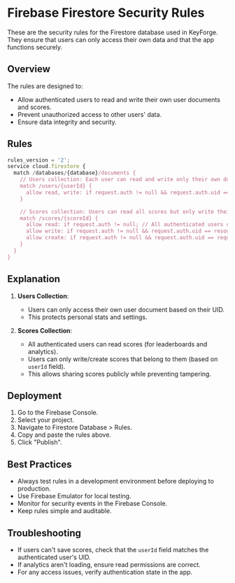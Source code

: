 # Firebase Firestore Security Rules

These are the security rules for the Firestore database used in KeyForge. They ensure that users can only access their own data and that the app functions securely.

## Overview

The rules are designed to:
- Allow authenticated users to read and write their own user documents and scores.
- Prevent unauthorized access to other users' data.
- Ensure data integrity and security.

## Rules

```javascript
rules_version = '2';
service cloud.firestore {
  match /databases/{database}/documents {
    // Users collection: Each user can read and write only their own document
    match /users/{userId} {
      allow read, write: if request.auth != null && request.auth.uid == userId;
    }

    // Scores collection: Users can read all scores but only write their own
    match /scores/{scoreId} {
      allow read: if request.auth != null; // All authenticated users can view scores
      allow write: if request.auth != null && request.auth.uid == resource.data.userId;
      allow create: if request.auth != null && request.auth.uid == request.resource.data.userId;
    }
  }
}
```

## Explanation

1. **Users Collection**:
   - Users can only access their own user document based on their UID.
   - This protects personal stats and settings.

2. **Scores Collection**:
   - All authenticated users can read scores (for leaderboards and analytics).
   - Users can only write/create scores that belong to them (based on `userId` field).
   - This allows sharing scores publicly while preventing tampering.

## Deployment

1. Go to the Firebase Console.
2. Select your project.
3. Navigate to Firestore Database > Rules.
4. Copy and paste the rules above.
5. Click "Publish".

## Best Practices

- Always test rules in a development environment before deploying to production.
- Use Firebase Emulator for local testing.
- Monitor for security events in the Firebase Console.
- Keep rules simple and auditable.

## Troubleshooting

- If users can't save scores, check that the `userId` field matches the authenticated user's UID.
- If analytics aren't loading, ensure read permissions are correct.
- For any access issues, verify authentication state in the app.
